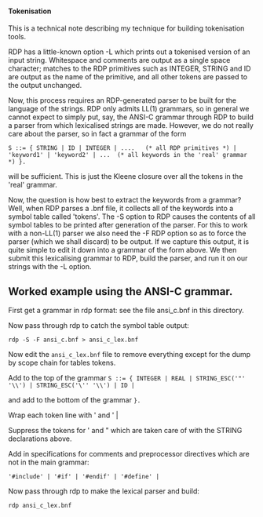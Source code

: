 #### Tokenisation

This is a technical note describing my technique for building
tokenisation tools.

RDP has a little-known option -L which prints out a tokenised version
of an input string. Whitespace and comments are output as a single
space character; matches to the RDP primitives such as INTEGER, STRING
and ID are output as the name of the primitive, and all other tokens
are passed to the output unchanged.

Now, this process requires an RDP-generated parser to be built for the
language of the strings. RDP only admits LL(1) grammars, so in general
we cannot expect to simply put, say, the ANSI-C grammar through RDP to
build a parser from which lexicalised strings are made. However, we do
not really care about the parser, so in fact a grammar of the form

`S ::= { STRING | ID | INTEGER | ....   (* all RDP primitives *) |
        'keyword1' | 'keyword2' | ...  (* all keywords in the 'real' grammar *)
      }.`

will be sufficient. This is just the Kleene closure over all the
tokens in the 'real' grammar.

Now, the question is how best to extract the keywords from a grammar?
Well, when RDP parses a .bnf file, it collects all of the keywords
into a symbol table called 'tokens'. The -S option to RDP causes the
contents of all symbol tables to be printed after generation of the
parser. For this to work with a non-LL(1) parser we also need the -F
RDP option so as to force the parser (which we shall discard) to be
output. If we capture this output, it is quite simple to edit it down
into a grammar of the form above. We then submit this lexicalising
grammar to RDP, build the parser, and run it on our strings with the
-L option.

## Worked example using the ANSI-C grammar.

First get a grammar in rdp format: see the file ansi_c.bnf in this directory.

Now pass through rdp to catch the symbol table output:

`rdp -S -F ansi_c.bnf > ansi_c_lex.bnf`

Now edit the `ansi_c_lex.bnf` file to remove everything except for the
dump by scope chain for tables tokens.

Add to the top of the grammar `S ::= { INTEGER | REAL | STRING_ESC('"' '\\') | STRING_ESC('\'' '\\') | ID |`

and add to the bottom of the grammar `}.`

Wrap each token line with ' and ' |

Suppress the tokens for ' and " which are taken care of with the
STRING declarations above.

Add in specifications for comments and preprocessor directives which
are not in the main grammar:

`'#include' | '#if' | '#endif' | '#define' |`

Now pass through rdp to make the lexical parser and build:

`rdp ansi_c_lex.bnf`

